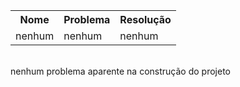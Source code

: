 <table>
  <tr>
    <th style="text-align: center">Nome</th>
    <th style="text-align: center">Problema</th>
    <th style="text-align: center">Resolução</th>
  </tr>
  <tr>
    <td>nenhum</td>
    <td>nenhum</td>
    <td>nenhum</td>
  </tr>
</table>

<br>
nenhum problema aparente na construção do projeto
